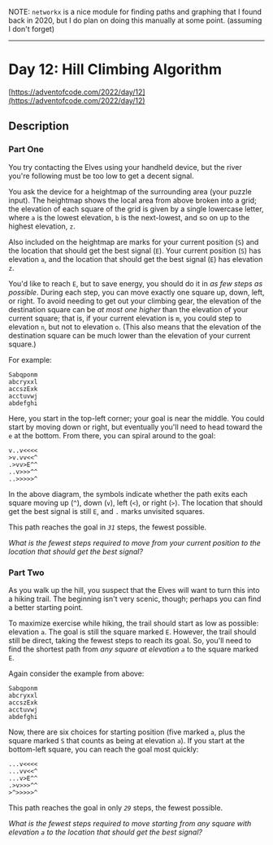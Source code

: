 NOTE: `networkx` is a nice module for finding paths and graphing that I found back in 2020, but I do plan on doing this
manually at some point. (assuming I don't forget)

---

# Day 12: Hill Climbing Algorithm

[https://adventofcode.com/2022/day/12](https://adventofcode.com/2022/day/12)

## Description

### Part One

You try contacting the Elves using
your <span title="When you look up the specs for your handheld device, every field just says &quot;plot&quot;.">handheld
device</span>, but the river you're following must be too low to get a decent signal.

You ask the device for a heightmap of the surrounding area (your puzzle input). The heightmap shows the local area from
above broken into a grid; the elevation of each square of the grid is given by a single lowercase letter, where `a` is
the lowest elevation, `b` is the next-lowest, and so on up to the highest elevation, `z`.

Also included on the heightmap are marks for your current position (`S`) and the location that should get the best
signal (`E`). Your current position (`S`) has elevation `a`, and the location that should get the best signal (`E`) has
elevation `z`.

You'd like to reach `E`, but to save energy, you should do it in _as few steps as possible_. During each step, you can
move exactly one square up, down, left, or right. To avoid needing to get out your climbing gear, the elevation of the
destination square can be _at most one higher_ than the elevation of your current square; that is, if your current
elevation is `m`, you could step to elevation `n`, but not to elevation `o`. (This also means that the elevation of the
destination square can be much lower than the elevation of your current square.)

For example:

    Sabqponm
    abcryxxl
    accszExk
    acctuvwj
    abdefghi

Here, you start in the top-left corner; your goal is near the middle. You could start by moving down or right, but
eventually you'll need to head toward the `e` at the bottom. From there, you can spiral around to the goal:

    v..v<<<<
    >v.vv<<^
    .>vv>E^^
    ..v>>>^^
    ..>>>>>^

In the above diagram, the symbols indicate whether the path exits each square moving up (`^`), down (`v`), left (`<`),
or right (`>`). The location that should get the best signal is still `E`, and `.` marks unvisited squares.

This path reaches the goal in _`31`_ steps, the fewest possible.

_What is the fewest steps required to move from your current position to the location that should get the best signal?_

### Part Two

As you walk up the hill, you suspect that the Elves will want to turn this into a hiking trail. The beginning isn't very
scenic, though; perhaps you can find a better starting point.

To maximize exercise while hiking, the trail should start as low as possible: elevation `a`. The goal is still the
square marked `E`. However, the trail should still be direct, taking the fewest steps to reach its goal. So, you'll need
to find the shortest path from _any square at elevation `a`_ to the square marked `E`.

Again consider the example from above:

    Sabqponm
    abcryxxl
    accszExk
    acctuvwj
    abdefghi

Now, there are six choices for starting position (five marked `a`, plus the square marked `S` that counts as being at
elevation `a`). If you start at the bottom-left square, you can reach the goal most quickly:

    ...v<<<<
    ...vv<<^
    ...v>E^^
    .>v>>>^^
    >^>>>>>^

This path reaches the goal in only _`29`_ steps, the fewest possible.

_What is the fewest steps required to move starting from any square with elevation `a` to the location that should get
the best signal?_
